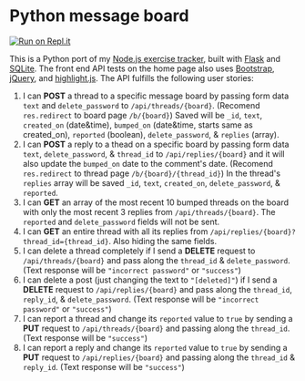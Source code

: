 # Python message board

[![Run on Repl.it](https://repl.it/badge/github/tywmick/message-board-python)](https://repl.it/github/tywmick/message-board-python)

This is a Python port of my [Node.js exercise tracker](https://ty-messageboard.glitch.me/), built with [Flask](https://flask.palletsprojects.com/en/1.1.x/) and [SQLite](https://sqlite.org/index.html). The front end API tests on the home page also uses [Bootstrap](https://getbootstrap.com/), [jQuery](https://jquery.com/), and [highlight.js](https://highlightjs.org/). The API fulfills the following user stories:

1. I can **POST** a thread to a specific message board by passing form data `text` and `delete_password` to `/api/threads/{board}`. (Recomend `res.redirect` to board page `/b/{board}`) Saved will be `_id`, `text`, `created_on` (date&time), `bumped_on` (date&time, starts same as created_on), `reported` (boolean), `delete_password`, & `replies` (array).
2. I can **POST** a reply to a thead on a specific board by passing form data `text`, `delete_password`, & `thread_id` to `/api/replies/{board}` and it will also update the `bumped_on` date to the comment's date. (Recomend `res.redirect` to thread page `/b/{board}/{thread_id}`) In the thread's `replies` array will be saved `_id`, `text`, `created_on`, `delete_password`, & `reported`.
3. I can **GET** an array of the most recent 10 bumped threads on the board with only the most recent 3 replies from `/api/threads/{board}`. The `reported` and `delete_password` fields will not be sent.
4. I can **GET** an entire thread with all its replies from `/api/replies/{board}?thread_id={thread_id}`. Also hiding the same fields.
5. I can delete a thread completely if I send a **DELETE** request to `/api/threads/{board}` and pass along the `thread_id` & `delete_password`. (Text response will be `"incorrect password"` or `"success"`)
6. I can delete a post (just changing the text to `"[deleted]"`) if I send a **DELETE** request to `/api/replies/{board}` and pass along the `thread_id`, `reply_id`, & `delete_password`. (Text response will be `"incorrect password"` or `"success"`)
7. I can report a thread and change its `reported` value to `true` by sending a **PUT** request to `/api/threads/{board}` and passing along the `thread_id`. (Text response will be `"success"`)
8. I can report a reply and change its `reported` value to `true` by sending a **PUT** request to `/api/replies/{board}` and passing along the `thread_id` & `reply_id`. (Text response will be `"success"`)
